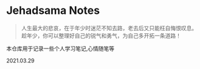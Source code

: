 # Jehadsama Notes

> 人生最大的悲哀，在于年少时迷茫不知去路，老去后又只能枉自悔恨叹息。趁年少，你可以整理好自己的锐气和勇气，为自己多开拓一条道路！

本仓库用于记录一些个人学习笔记,心情随笔等

2021.03.29

